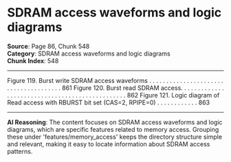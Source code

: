 # SDRAM access waveforms and logic diagrams

**Source**: Page 86, Chunk 548  
**Category**: SDRAM access waveforms and logic diagrams  
**Chunk Index**: 548

---

Figure 119. Burst write SDRAM access waveforms . . . . . . . . . . . . . . . . . . . . . . . . . . . . . . . . . . . . . . 861
Figure 120. Burst read SDRAM access. . . . . . . . . . . . . . . . . . . . . . . . . . . . . . . . . . . . . . . . . . . . . . . . 862
Figure 121. Logic diagram of Read access with RBURST bit set (CAS=2, RPIPE=0) . . . . . . . . . . . . 863

---

**AI Reasoning**: The content focuses on SDRAM access waveforms and logic diagrams, which are specific features related to memory access. Grouping these under 'features/memory_access' keeps the directory structure simple and relevant, making it easy to locate information about SDRAM access patterns.
